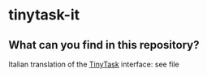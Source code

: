 # tinytask-it

## What can you find in this repository?

Italian translation of the [TinyTask](www.tinytask.net) interface: see file 
